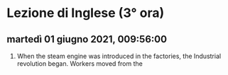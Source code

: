
# Lezione di Inglese (3° ora)

## martedì 01 giugno 2021, 009:56:00

1. When the steam engine was introduced in the factories, the Industrial revolution began.
Workers moved from the 

<!--stackedit_data:
eyJoaXN0b3J5IjpbNjY1MzY3MTU0XX0=
-->